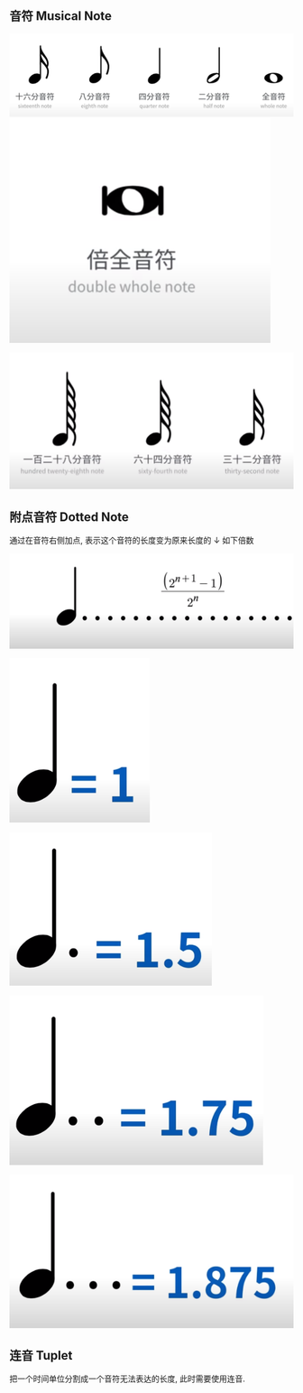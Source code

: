 ## 音符 Musical Note

![assets/五线谱专用名词/image-20210804234608594](../assets/五线谱专用名词/image-20210804234608594.png)
![assets/五线谱专用名词/image-20210807174447423](../assets/五线谱专用名词/image-20210807174447423.png)

![assets/五线谱专用名词/image-20210807174636062](../assets/五线谱专用名词/image-20210807174636062.png)

## 附点音符 Dotted Note

通过在音符右侧加点, 表示这个音符的长度变为原来长度的 ↓ 如下倍数

![assets/五线谱专用名词/image-20210807175057719](../assets/五线谱专用名词/image-20210807175057719.png)

![assets/五线谱专用名词/image-20210807175816470](../assets/五线谱专用名词/image-20210807175816470.png)

![assets/五线谱专用名词/image-20210807175843196](../assets/五线谱专用名词/image-20210807175843196.png)

![/assets/五线谱专用名词/image-20210807175853561](../assets/五线谱专用名词/image-20210807175853561.png)

![/assets/五线谱专用名词/image-20210807175904251](../assets/五线谱专用名词/image-20210807175904251.png)

## 连音 Tuplet

把一个时间单位分割成一个音符无法表达的长度, 此时需要使用连音.
























